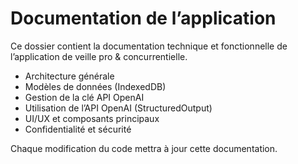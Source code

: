 # Documentation de l’application

Ce dossier contient la documentation technique et fonctionnelle de l’application de veille pro & concurrentielle.

- Architecture générale
- Modèles de données (IndexedDB)
- Gestion de la clé API OpenAI
- Utilisation de l’API OpenAI (StructuredOutput)
- UI/UX et composants principaux
- Confidentialité et sécurité

Chaque modification du code mettra à jour cette documentation.
